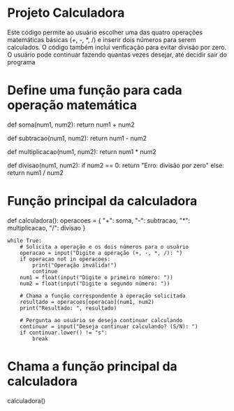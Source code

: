 # Projeto Calculadora

Este código permite ao usuário escolher uma das quatro operações matemáticas básicas (+, -, *, /) e inserir dois números para serem calculados. O código também inclui verificação para evitar divisão por zero. O usuário pode continuar fazendo quantas vezes desejar, até decidir sair do programa

# Define uma função para cada operação matemática

def soma(num1, num2):
    return num1 + num2

def subtracao(num1, num2):
    return num1 - num2

def multiplicacao(num1, num2):
    return num1 * num2

def divisao(num1, num2):
    if num2 == 0:
        return "Erro: divisão por zero"
    else:
        return num1 / num2
# Função principal da calculadora

def calculadora():
    operacoes = {
        "+": soma,
        "-": subtracao,
        "*": multiplicacao,
        "/": divisao
    }

    while True:
        # Solicita a operação e os dois números para o usuário
        operacao = input("Digite a operação (+, -, *, /): ")
        if operacao not in operacoes:
            print("Operação inválida!")
            continue
        num1 = float(input("Digite o primeiro número: "))
        num2 = float(input("Digite o segundo número: "))

        # Chama a função correspondente à operação solicitada
        resultado = operacoes[operacao](num1, num2)
        print("Resultado: ", resultado)

        # Pergunta ao usuário se deseja continuar calculando
        continuar = input("Deseja continuar calculando? (S/N): ")
        if continuar.lower() != "s":
            break

# Chama a função principal da calculadora
calculadora()
